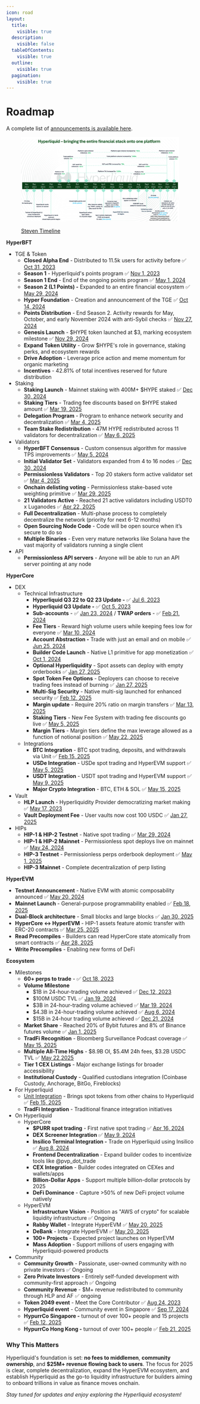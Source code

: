 ```yaml
---
icon: road
layout:
  title:
    visible: true
  description:
    visible: false
  tableOfContents:
    visible: true
  outline:
    visible: true
  pagination:
    visible: true
---
```


# Roadmap

A complete list of [announcements is available here](https://app.hyperliquid.xyz/announcements).

<figure><img src="../../.gitbook/assets/GgYd0fKacAA3uUb-Photoroom.png" alt=""><figcaption><p><a href="https://x.com/stevenyuntcap/status/1875221019356754143">Steven Timeline</a></p></figcaption></figure>

**HyperBFT**

* TGE & Token
  * **Closed Alpha End** - Distributed to 11.5k users for activity before ✅ [Oct 31, 2023](https://x.com/HyperliquidX/status/1779683269543666042)
  * **Season 1** - Hyperliquid's points program ✅ [Nov 1, 2023](https://x.com/HyperliquidX/status/1719149038858317863)
  * **Season 1 End** - End of the ongoing points program ✅ [May 1, 2024](https://x.com/HyperliquidX/status/1785452418173706721)
  * **Season 2 (L1 Points) -** Expanded to an entire financial ecosystem ✅ [May 29, 2024](https://x.com/HyperliquidX/status/1795683649960206488)
  * **Hyper Foundation** - Creation and announcement of the TGE ✅ [Oct 14, 2024](https://x.com/HyperFND/status/1845851735363027270)
  * **Points Distribution** - End Season 2. Activity rewards for May, October, and early November 2024 with anti-Sybil checks ✅ [Nov 27, 2024](https://x.com/HyperliquidX/status/1861663872274571595)
  * **Genesis Launch** - $HYPE token launched at $3, marking ecosystem milestone ✅ [Nov 29, 2024](https://x.com/HyperFND/status/1862007773191708760)
  * **Expand Token Utility** - Grow $HYPE's role in governance, staking perks, and ecosystem rewards
  * **Drive Adoption** - Leverage price action and meme momentum for organic marketing
  * **Incentives** - 42.81% of total incentives reserved for future distribution
* Staking
  * **Staking Launch** - Mainnet staking with 400M+ $HYPE staked ✅ [Dec 30, 2024](https://x.com/HyperFND/status/1873664112036901320)
  * **Staking Tiers** - Trading fee discounts based on $HYPE staked amount ✅ [Mar 19, 2025](https://x.com/HyperliquidX/status/1902304642392072660)
  * **Delegation Program** - Program to enhance network security and decentralization ✅ [Mar 4, 2025](https://x.com/HyperFND/status/1896843804734599244)
  * **Team Stake Redistribution** - 47M HYPE redistributed across 11 validators for decentralization ✅ [May 6, 2025](https://x.com/JarryLim0110/status/1919772166666781034)
* Validators
  * **HyperBFT Consensus** - Custom consensus algorithm for massive TPS improvements ✅ [May 5, 2024](https://x.com/chameleon_jeff/status/1787140092735185365)
  * **Initial Validator Set** - Validators expanded from 4 to 16 nodes ✅ [Dec 30, 2024](https://x.com/Hyperliquid_Hub/status/1873670272852869592)
  * **Permissionless Validators** - Top 20 stakers form active validator set ✅ [Mar 4, 2025](https://x.com/HyperFND/status/1896843804734599244)
  * **Onchain delisting voting** - Permissionless stake-based vote weighting primitive ✅ [Mar 29, 2025](https://x.com/HyperliquidX/status/1905665684790784006)
  * **21 Validators Active** - Reached 21 active validators including USDT0 x Luganodes ✅ [Apr 22, 2025](https://x.com/HyperFND/status/1914520069897670826)
  * **Full Decentralization** - Multi-phase process to completely decentralize the network (priority for next 6-12 months)
  * **Open Sourcing Node Code** - Code will be open source when it’s secure to do so
  * **Multiple Binaries** - Even very mature networks like Solana have the vast majority of validators running a single client
* API
  * **Permissionless API servers** - Anyone will be able to run an API server pointing at any node

**HyperCore**

* DEX
  * Technical Infrastructure
    * **Hyperliquid Q3 22 to Q2 23 Update -** ✅ [Jul 6, 2023](https://hyperliquid.medium.com/hyperliquid-q2-update-7c39c726c45b)
    * **Hyperliquid Q3 Update -** ✅ [Oct 5, 2023](https://hyperliquid.medium.com/hyperliquid-q3-update-1fd4702975a9)
    * **Sub-accounts** - ✅ [Jan 23, 2024](https://x.com/HyperliquidX/status/1749590989251989912) / **TWAP orders** - ✅ [Feb 21, 2024](https://x.com/HyperliquidX/status/1760325603402654192)
    * **Fee Tiers** - Reward high volume users while keeping fees low for everyone ✅ [Mar 10, 2024](https://x.com/HyperliquidX/status/1758695511991718358)
    * **Account Abstraction -** Trade with just an email and on mobile ✅ [Jun 25, 2024](https://x.com/HyperliquidX/status/1805546795097112877)
    * **Builder Code Launch** - Native L1 primitive for app monetization ✅ [Oct 1, 2024](https://x.com/chameleon_jeff/status/1841392573199585291)
    * **Optional Hyperliquidity** - Spot assets can deploy with empty orderbooks ✅ [Jan 27, 2025](https://x.com/stevenyuntcap/status/1883546284000469382)
    * **Spot Token Fee Options** - Deployers can choose to receive trading fees instead of burning ✅ [Jan 27, 2025](https://x.com/stevenyuntcap/status/1883546284000469382)
    * **Multi-Sig Security** - Native multi-sig launched for enhanced security ✅ [Feb 12, 2025](https://x.com/HyperliquidX/status/1889704752419848240)
    * **Margin update** - Require 20% ratio on margin transfers ✅ [Mar 13, 2025](https://x.com/HyperliquidX/status/1900199063880171578)
    * **Staking Tiers** - New Fee System with trading fee discounts go live ✅ [May 5, 2025](https://x.com/HyperliquidX/status/1917107760694759920)
    * **Margin Tiers** - Margin tiers define the max leverage allowed as a function of notional position ✅ [May 22, 2025](https://discord.com/channels/1029781241702129716/1030197017655394447/1374630391532486798)
  * Integrations
    * **BTC Integration** - BTC spot trading, deposits, and withdrawals via Unit ✅ [Feb 15, 2025](https://x.com/hyperunit/status/1890437173738107107)
    * **USDe Integration** - USDe spot trading and HyperEVM support ✅ [May 5, 2025](https://x.com/ethena_labs/status/1919373849097109991)
    * **USDT Integration** - USDT spot trading and HyperEVM support ✅ [May 9, 2025](https://x.com/USDT0_to/status/1920841189000884565)
    * **Major Crypto Integration** - BTC, ETH & SOL ✅ [May 15, 2025](https://x.com/hyperunit/status/1922801777407295658)
* Vault
  * **HLP Launch** - Hyperliquidity Provider democratizing market making ✅ [May 17, 2023](https://hyperliquid.medium.com/hyperliquidity-provider-hlp-democratizing-market-making-bb114b1dff0f)
  * **Vault Deployment Fee** - User vaults now cost 100 USDC ✅ [Jan 27, 2025](https://x.com/stevenyuntcap/status/1883546284000469382)
* HIPs
  * **HIP-1 & HIP-2 Testnet** - Native spot trading ✅ [Mar 29, 2024](https://x.com/HyperliquidX/status/1773531180815507473)
  * **HIP-1 & HIP-2 Mainnet** - Permissionless spot deploys live on mainnet ✅ [May 24, 2024](https://x.com/HyperliquidX/status/1793967681986806153)
  * **HIP-3 Testnet** - Permissionless perps orderbook deployment ✅ [May 1, 2025](https://x.com/stevenyuntcap/status/1917918390699938254)
  * **HIP-3 Mainnet** - Complete decentralization of perp listing

**HyperEVM**

* **Testnet Announcement** - Native EVM with atomic composability announced ✅ [May 20, 2024](https://x.com/HyperliquidX/status/1792393508101439800)
* **Mainnet Launch** - General-purpose programmability enabled ✅ [Feb 18, 2025](https://x.com/HyperFND/status/1891730068151599464)
* **Dual-Block architecture** - Small blocks and large blocks ✅ [Jan 30, 2025](https://discord.com/channels/1029781241702129716/1208476333089497189/1334521323082223678)
* **HyperCore <-> HyperEVM** - HIP-1 assets feature atomic transfer with ERC-20 contracts ✅ [Mar 25, 2025](https://x.com/HyperliquidX/status/1904441605005979876)
* **Read Precompiles** - Builders can read HyperCore state atomically from smart contracts ✅ [Apr 28, 2025](https://x.com/HyperliquidX/status/1916779597531693355)
* **Write Precompiles** - Enabling new forms of DeFi

**Ecosystem**

* Milestones
  * **60+ perps to trade** - ✅ [Oct 18, 2023](https://x.com/HyperliquidX/status/1714347413085778114)
  * **Volume Milestone**
    * $1B in 24-hour-trading volume achieved ✅ [Dec 12, 2023](https://x.com/HyperliquidX/status/1734596197766095215)
    * $100M USDC TVL ✅ [Jan 19, 2024](https://x.com/HyperliquidX/status/1748129960185966951)
    * $3B in 24-hour-trading volume achieved ✅ [Mar 19, 2024](https://x.com/HyperliquidX/status/1764492137037746245)
    * $4.3B in 24-hour-trading volume achieved ✅ [Aug 6, 2024](https://x.com/HyperliquidX/status/1820744452677455971)
    * $15B in 24-hour trading volume achieved ✅ [Dec 21, 2024](https://x.com/HyperliquidX/status/1870413637392941131)
  * **Market Share** - Reached 20% of Bybit futures and 8% of Binance futures volume ✅ [Jan 1, 2025](https://x.com/chameleon_jeff/status/1879086717900386782)
  * **TradFi Recognition** - Bloomberg Surveillance Podcast coverage ✅ [May 15, 2025](https://x.com/HyperliquidX/status/1922910069869408264)
  * **Multiple All-Time Highs** - $8.9B OI, $5.4M 24h fees, $3.2B USDC TVL ✅ [May 22,2025](https://x.com/HyperliquidX/status/1925417760710152675)
  * **Tier 1 CEX Listings** - Major exchange listings for broader accessibility
  * **Institutional Custody** - Qualified custodians integration (Coinbase Custody, Anchorage, BitGo, Fireblocks)
* For Hyperliquid
  * [Unit Integration](../../architecture/hyperliquid./unit.md) - Brings spot tokens from other chains to Hyperliquid ✅ [Feb 15, 2025](https://x.com/hyperunit/status/1890437173738107107)
  * **TradFi Integration** - Traditional finance integration initiatives
* On Hyperliquid
  * HyperCore
    * **$PURR spot trading** - First native spot trading ✅ [Apr 16, 2024](https://x.com/HyperliquidX/status/1780079468918587507)
    * **DEX Screener Integration** ✅ [May 9, 2024](https://x.com/HyperliquidX/status/1788410203433508951)
    * **Insilico Terminal Integration -** Trade on Hyperliquid using Insilico ✅ [Aug 8, 2024](https://x.com/HyperliquidX/status/1821558804552818721)
    * **Frontend Decentralization** - Expand builder codes to incentivize tools like @pvp\_dot\_trade
    * **CEX Integration** - Builder codes integrated on CEXes and wallets/apps
    * **Billion-Dollar Apps** - Support multiple billion-dollar protocols by 2025
    * **DeFi Dominance** - Capture >50% of new DeFi project volume natively
  * HyperEVM
    * **Infrastructure Vision** - Position as "AWS of crypto" for scalable liquidity infrastructure ✅ Ongoing
    * **Rabby Wallet** - Integrate HyperEVM ✅ [May 20, 2025](https://x.com/Rabby_io/status/1924815018803028093)
    * **DeBank** - Integrate HyperEVM ✅ [May 20, 2025](https://x.com/DeBankDeFi/status/1924796663409082717)
    * **100+ Projects** - Expected project launches on HyperEVM
    * **Mass Adoption** - Support millions of users engaging with Hyperliquid-powered products
* Community
  * **Community Growth** - Passionate, user-owned community with no private investors ✅ Ongoing
  * **Zero Private Investors** - Entirely self-funded development with community-first approach ✅ Ongoing
  * **Community Revenue** - $M+ revenue redistributed to community through HLP and AF ✅ ongoing
  * **Token 2049 event** - Meet the Core Contributor ✅ [Aug 24, 2023](https://x.com/HyperliquidX/status/1694504427103670615)
  * **Hyperliquid event** - Community event in Singapore ✅ [Sep 17, 2024](https://x.com/HyperliquidX/status/1836351486051356689)
  * **HypurrCo Singapore -** turnout of over 100+ people and 15 projects ✅ [Feb 12, 2025](https://x.com/hypurr_co/status/1889689557752504635)
  * **HypurrCo Hong Kong -** turnout of over 100+ people ✅ [Feb 21, 2025](https://x.com/hypurr_co/status/1892896924770193431)

### **Why This Matters**

Hyperliquid's foundation is set: **no fees to middlemen**, **community ownership**, and **$25M+ revenue flowing back to users**. The focus for 2025 is clear, complete decentralization, expand the HyperEVM ecosystem, and establish Hyperliquid as the go-to liquidity infrastructure for builders aiming to onboard trillions in value as finance moves onchain.

_Stay tuned for updates and enjoy exploring the Hyperliquid ecosystem!_
